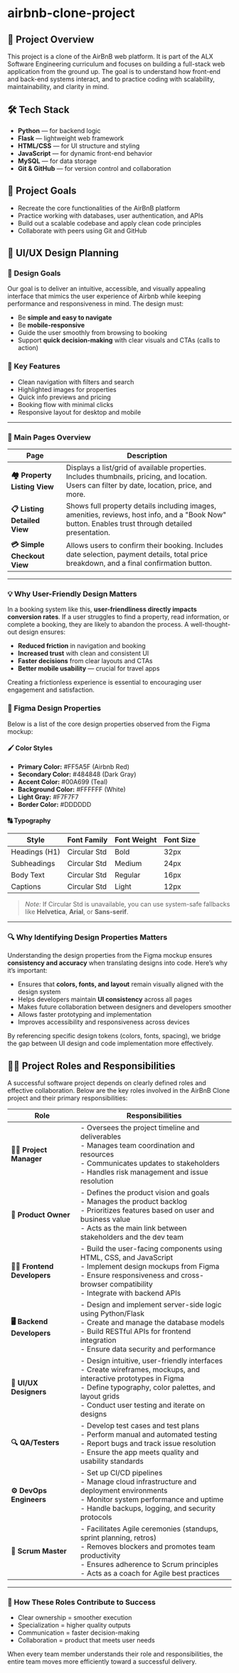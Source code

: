 # airbnb-clone-project
## 📌 Project Overview
This project is a clone of the AirBnB web platform. It is part of the ALX Software Engineering curriculum and focuses on building a full-stack web application from the ground up. The goal is to understand how front-end and back-end systems interact, and to practice coding with scalability, maintainability, and clarity in mind.

## 🛠️ Tech Stack
- **Python** — for backend logic
- **Flask** — lightweight web framework
- **HTML/CSS** — for UI structure and styling
- **JavaScript** — for dynamic front-end behavior
- **MySQL** — for data storage
- **Git & GitHub** — for version control and collaboration

## 🚀 Project Goals
- Recreate the core functionalities of the AirBnB platform
- Practice working with databases, user authentication, and APIs
- Build out a scalable codebase and apply clean code principles
- Collaborate with peers using Git and GitHub
## 🎨 UI/UX Design Planning

### 🧭 Design Goals
Our goal is to deliver an intuitive, accessible, and visually appealing interface that mimics the user experience of Airbnb while keeping performance and responsiveness in mind. The design must:
- Be **simple and easy to navigate**
- Be **mobile-responsive**
- Guide the user smoothly from browsing to booking
- Support **quick decision-making** with clear visuals and CTAs (calls to action)

### 🔑 Key Features
- Clean navigation with filters and search
- Highlighted images for properties
- Quick info previews and pricing
- Booking flow with minimal clicks
- Responsive layout for desktop and mobile

---

### 📄 Main Pages Overview

| Page | Description |
|------|-------------|
| **🏘️ Property Listing View** | Displays a list/grid of available properties. Includes thumbnails, pricing, and location. Users can filter by date, location, price, and more. |
| **📋 Listing Detailed View** | Shows full property details including images, amenities, reviews, host info, and a "Book Now" button. Enables trust through detailed presentation. |
| **💳 Simple Checkout View** | Allows users to confirm their booking. Includes date selection, payment details, total price breakdown, and a final confirmation button. |

---

### 💡 Why User-Friendly Design Matters

In a booking system like this, **user-friendliness directly impacts conversion rates**. If a user struggles to find a property, read information, or complete a booking, they are likely to abandon the process. A well-thought-out design ensures:
- **Reduced friction** in navigation and booking
- **Increased trust** with clean and consistent UI
- **Faster decisions** from clear layouts and CTAs
- **Better mobile usability** — crucial for travel apps

Creating a frictionless experience is essential to encouraging user engagement and satisfaction.
### 🎨 Figma Design Properties

Below is a list of the core design properties observed from the Figma mockup:

#### 🖌️ Color Styles
- **Primary Color:** #FF5A5F (Airbnb Red)
- **Secondary Color:** #484848 (Dark Gray)
- **Accent Color:** #00A699 (Teal)
- **Background Color:** #FFFFFF (White)
- **Light Gray:** #F7F7F7
- **Border Color:** #DDDDDD

#### 🔠 Typography

| Style         | Font Family       | Font Weight | Font Size |
|---------------|-------------------|-------------|-----------|
| Headings (H1) | Circular Std      | Bold        | 32px      |
| Subheadings   | Circular Std      | Medium      | 24px      |
| Body Text     | Circular Std      | Regular     | 16px      |
| Captions      | Circular Std      | Light       | 12px      |

> *Note:* If Circular Std is unavailable, you can use system-safe fallbacks like **Helvetica**, **Arial**, or **Sans-serif**.

---

### 🔍 Why Identifying Design Properties Matters

Understanding the design properties from the Figma mockup ensures **consistency and accuracy** when translating designs into code. Here’s why it’s important:
- Ensures that **colors, fonts, and layout** remain visually aligned with the design system
- Helps developers maintain **UI consistency** across all pages
- Makes future collaboration between designers and developers smoother
- Allows faster prototyping and implementation
- Improves accessibility and responsiveness across devices

By referencing specific design tokens (colors, fonts, spacing), we bridge the gap between UI design and code implementation more effectively.
## 🧑‍💼 Project Roles and Responsibilities

A successful software project depends on clearly defined roles and effective collaboration. Below are the key roles involved in the AirBnB Clone project and their primary responsibilities:

| Role | Responsibilities |
|------|------------------|
| **👨‍💼 Project Manager** | - Oversees the project timeline and deliverables<br>- Manages team coordination and resources<br>- Communicates updates to stakeholders<br>- Handles risk management and issue resolution |
| **🎯 Product Owner** | - Defines the product vision and goals<br>- Manages the product backlog<br>- Prioritizes features based on user and business value<br>- Acts as the main link between stakeholders and the dev team |
| **🧑‍💻 Frontend Developers** | - Build the user-facing components using HTML, CSS, and JavaScript<br>- Implement design mockups from Figma<br>- Ensure responsiveness and cross-browser compatibility<br>- Integrate with backend APIs |
| **🖥️ Backend Developers** | - Design and implement server-side logic using Python/Flask<br>- Create and manage the database models<br>- Build RESTful APIs for frontend integration<br>- Ensure data security and performance |
| **🎨 UI/UX Designers** | - Design intuitive, user-friendly interfaces<br>- Create wireframes, mockups, and interactive prototypes in Figma<br>- Define typography, color palettes, and layout grids<br>- Conduct user testing and iterate on designs |
| **🔍 QA/Testers** | - Develop test cases and test plans<br>- Perform manual and automated testing<br>- Report bugs and track issue resolution<br>- Ensure the app meets quality and usability standards |
| **⚙️ DevOps Engineers** | - Set up CI/CD pipelines<br>- Manage cloud infrastructure and deployment environments<br>- Monitor system performance and uptime<br>- Handle backups, logging, and security protocols |
| **📅 Scrum Master** | - Facilitates Agile ceremonies (standups, sprint planning, retros)<br>- Removes blockers and promotes team productivity<br>- Ensures adherence to Scrum principles<br>- Acts as a coach for Agile best practices |

---

### 🤝 How These Roles Contribute to Success

- Clear ownership = smoother execution  
- Specialization = higher quality outputs  
- Communication = faster decision-making  
- Collaboration = product that meets user needs

When every team member understands their role and responsibilities, the entire team moves more efficiently toward a successful delivery.





